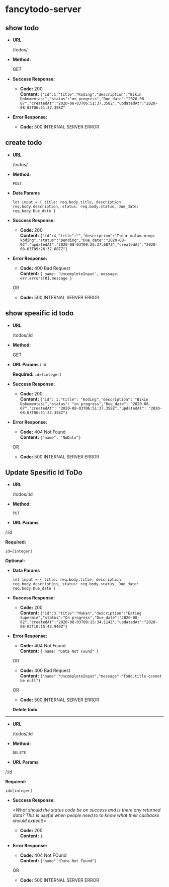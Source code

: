 # fancytodo-server

**show todo**
----

* **URL**

  /todos/

* **Method:**
  
  GET


* **Success Response:**
  
  * **Code:** 200 <br />
    **Content:** `{"id":1,"title":"Koding","description":"Bikin Dokumentasi","status":"on progress","Due_date":"2020-08-07","createdAt":"2020-08-03T06:51:37.358Z","updatedAt":"2020-08-03T06:51:37.358Z"`
 
* **Error Response:**

  * **Code:** 500 INTERNAL SERVER ERROR 


**create todo**
----

* **URL**

  /todos/

* **Method:**
  
  `POST`
  
* **Data Params**

  `let input = { title: req.body.title, description: req.body.description, status: req.body.status, Due_date: req.body.Due_date }`

* **Success Response:**

  * **Code:** 200 <br />
    **Content:** `{"id":4,"title":"","description":"Tidur malam mimpi koding","status":"pending","Due_date":"2020-08-02","updatedAt":"2020-08-03T09:26:37.687Z","createdAt":"2020-08-03T09:26:37.687Z"}`
 
* **Error Response:**

  * **Code:** 400 Bad Request <br />
    **Content:** `{ name: 'UncompleteInput', message: err.errors[0].message }`

  OR

    * **Code:** 500 INTERNAL SERVER ERROR 


**show spesific id todo**
----
  
* **URL**

  /todos/:id

* **Method:**
  
  GET
  
*  **URL Params**
    /:id

   **Required:** 
   `id=[integer]`

* **Success Response:**
  
  * **Code:** 200 <br />
    **Content:** `{"id": 1,"title": "Koding","description": "Bikin Dokumentasi","status": "on progress","Due_date": "2020-08-07","createdAt": "2020-08-03T06:51:37.358Z","updatedAt": "2020-08-03T06:51:37.358Z"}`
 
* **Error Response:**

  * **Code:** 404 Not Found <br />
    **Content:** `{"name": "NoData"}`

  OR

  * **Code:** 500 INTERNAL SERVER ERROR

**Update Spesific Id ToDo**
----

* **URL**

  /todos/:id

* **Method:**
  
  `PUT`
  
*  **URL Params**

  /:id

   **Required:**
 
   `id=[integer]`

   **Optional:**

* **Data Params**

  `let input = { title: req.body.title, description: req.body.description, status: req.body.status, Due_date: req.body.Due_date }`

* **Success Response:**
  
  * **Code:** 200 <br />
    **Content:** `{"id":3,"title":"Makan","description":"Eating Supermie","status":"On progress","Due_date":"2020-08-02","createdAt":"2020-08-03T09:15:34.114Z","updatedAt":"2020-08-03T10:15:42.940Z"}`
 
* **Error Response:**

  * **Code:** 404 Not Found <br />
    **Content:** `{ name: "Data Not Found" }`

  OR

  * **Code:** 400 Bad Request <br />
    **Content:** `{"name":"UncompleteInput","message":"Todo.title cannot be null"}`

  OR

  * **Code:** 500 INTERNAL SERVER ERROR <br />

  **Delete todo**
----

* **URL**

  /todos/:id

* **Method:**
  
  `DELETE`
  
*  **URL Params**

  /:id

   **Required:**
 
   `id=[integer]`

* **Success Response:**
  
  <_What should the status code be on success and is there any returned data? This is useful when people need to to know what their callbacks should expect!_>

  * **Code:** 200 <br />
    **Content:** `1`
 
* **Error Response:**

  * **Code:** 404 Not FOund <br />
    **Content:** `{"name":"Data Not Found"}`

  OR

  * **Code:** 500 INTERNAL SERVER ERROR  <br />
